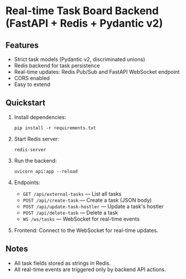 # Real-time Task Board Backend (FastAPI + Redis + Pydantic v2)

## Features

- Strict task models (Pydantic v2, discriminated unions)
- Redis backend for task persistence
- Real-time updates: Redis Pub/Sub and FastAPI WebSocket endpoint
- CORS enabled
- Easy to extend

## Quickstart

1. Install dependencies:
    ```
    pip install -r requirements.txt
    ```
2. Start Redis server:
    ```
    redis-server
    ```
3. Run the backend:
    ```
    uvicorn api:app --reload
    ```
4. Endpoints:
    - `GET /api/external-tasks` — List all tasks
    - `POST /api/create-task` — Create a task (JSON body)
    - `POST /api/update-task-hostler` — Update a task's hostler
    - `POST /api/delete-task` — Delete a task
    - `WS /ws/tasks` — WebSocket for real-time events

5. Frontend: Connect to the WebSocket for real-time updates.

## Notes

- All task fields stored as strings in Redis.
- All real-time events are triggered only by backend API actions.